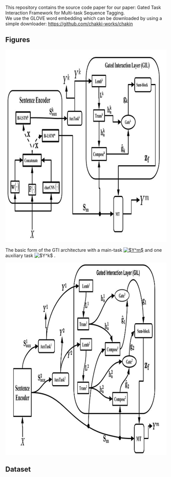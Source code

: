 This repository contains the source code paper for our paper:  Gated Task Interaction Framework for Multi-task Sequence Tagging.   
We use the GLOVE word embedding which can be downloaded by using a simple downloader: https://github.com/chakki-works/chakin
## Figures
<img src="Figure_board.jpg" width="600" height="600"> 
<p>The basic form of the GTI architecture with a main-task <a href="https://www.codecogs.com/eqnedit.php?latex=$Y^m$" target="_blank"><img src="https://latex.codecogs.com/gif.latex?$Y^m$" title="$Y^m$" /></a> and one auxiliary task <img src="https://latex.codecogs.com/gif.latex?$Y^k$" title="$Y^k$" /> .</p>
<img src="tasks_2_mtl.jpg" width="600" height="600">


## Dataset

